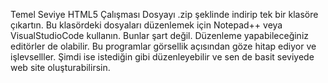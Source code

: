 Temel Seviye HTML5 Çalışması
  Dosyayı .zip şeklinde indirip tek bir klasöre çıkartın.
  Bu klasördeki dosyaları düzenlemek için Notepad++ veya VisualStudioCode kullanın. Bunlar şart değil. Düzenleme yapabileceğiniz editörler de olabilir. 
Bu programlar görsellik açısından göze hitap ediyor ve işlevselller.
  Şimdi ise istediğin gibi düzenleyebilir ve sen de basit seviyede web site oluşturabilirsin.
  
  
